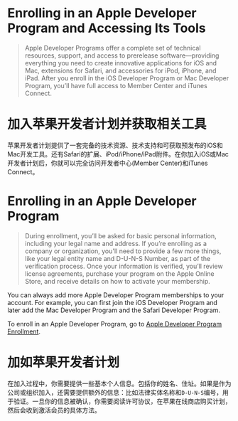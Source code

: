 Enrolling in an Apple Developer Program and Accessing Its Tools
===============================================================

> Apple Developer Programs offer a complete set of technical resources, support, and access to prerelease software—providing everything you need to create innovative applications for iOS and Mac, extensions for Safari, and accessories for iPod, iPhone, and iPad. After you enroll in the iOS Developer Program or Mac Developer Program, you’ll have full access to Member Center and iTunes Connect.

加入苹果开发者计划并获取相关工具
================================

苹果开发者计划提供了一套完备的技术资源、技术支持和可获取预发布的iOS和Mac开发工具。还有Safari的扩展、iPod/iPhone/iPad附件。在你加入iOS或Mac开发者计划后，你就可以完全访问开发者中心(Member Center)和iTunes Connect。

Enrolling in an Apple Developer Program
=======================================

> During enrollment, you’ll be asked for basic personal information, including your legal name and address. If you’re enrolling as a company or organization, you'll need to provide a few more things, like your legal entity name and D-U-N-S Number, as part of the verification process. Once your information is verified, you’ll review license agreements, purchase your program on the Apple Online Store, and receive details on how to activate your membership.

You can always add more Apple Developer Program memberships to your account. For example, you can first join the iOS Developer Program and later add the Mac Developer Program and the Safari Developer Program.

To enroll in an Apple Developer Program, go to [Apple Developer Program Enrollment](https://developer.apple.com/programs/start/standard/).

加如苹果开发者计划
==================

在加入过程中，你需要提供一些基本个人信息。包括你的姓名、住址。如果是作为公司或组织加入，还需要提供额外的信息：比如法律实体名称和`D-U-N-S`编号，用于验证。一旦你的信息被确认，你需要阅读许可协议，在苹果在线商店购买计划，然后会收到激活会员的具体方法。


